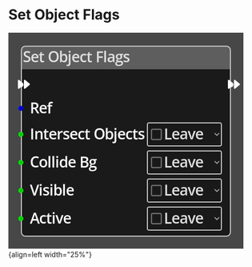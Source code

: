 
# Set Object Flags

![Set Object Flags Node](../../assets/nodes/set_object_flags.png){align=left width="25%"}

